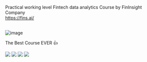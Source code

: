 Practical working level Fintech data analytics Course by FinInsight Company <br>
https://fins.ai/ <br><br>

![image](https://github.com/baikAnalyst/Seoul_Software_Academy/assets/144884963/85616578-a599-4067-b97c-8517ebce2d49)

The Best Course EVER 👍


<img src="https://img.shields.io/badge/Python-3776AB?style=for-the-badge&logo=Python&logoColor=white">


<img src="https://img.shields.io/badge/TensorFlow-FF6F00?style=for-the-badge&logo=TensorFlow&logoColor=white">


<img src="https://img.shields.io/badge/mysql-4479A1?style=for-the-badge&logo=mysql&logoColor=white">


<img src="https://img.shields.io/badge/github-181717?style=for-the-badge&logo=github&logoColor=white">


